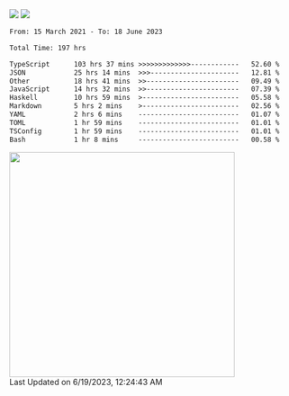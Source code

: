 <div>
  <img src="https://github-readme-stats.vercel.app/api?username=naporin0624&count_private=true&show_icons=true" />
  <img src="https://github-readme-stats.vercel.app/api/top-langs/?username=naporin0624&layout=compact&hide=css" />
  <!--START_SECTION:waka-->

```txt
From: 15 March 2021 - To: 18 June 2023

Total Time: 197 hrs

TypeScript      103 hrs 37 mins >>>>>>>>>>>>>------------   52.60 %
JSON            25 hrs 14 mins  >>>----------------------   12.81 %
Other           18 hrs 41 mins  >>-----------------------   09.49 %
JavaScript      14 hrs 32 mins  >>-----------------------   07.39 %
Haskell         10 hrs 59 mins  >------------------------   05.58 %
Markdown        5 hrs 2 mins    >------------------------   02.56 %
YAML            2 hrs 6 mins    -------------------------   01.07 %
TOML            1 hr 59 mins    -------------------------   01.01 %
TSConfig        1 hr 59 mins    -------------------------   01.01 %
Bash            1 hr 8 mins     -------------------------   00.58 %
```

<!--END_SECTION:waka-->
  
  <!--START_SECTION:lapras-card-->
<a href="https://lapras.com/public/CDQE7TF" target="_blank" rel="noopener noreferrer"><img src="https://lapras-card-generator.vercel.app/api/svg?e=3.68&b=3.48&i=3.51&b1=%23232323&b2=%236d6d6d&i1=%23212121&i2=%23818181&l=ja" width="400" ></a>  
Last Updated on 6/19/2023, 12:24:43 AM
<!--END_SECTION:lapras-card-->
</div>
